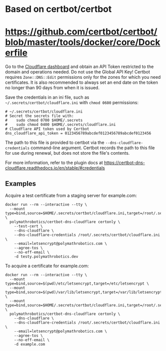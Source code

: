 # Based on certbot/certbot
# https://github.com/certbot/certbot/blob/master/tools/docker/core/Dockerfile

Go to the [Cloudflare dashboard](https://dash.cloudflare.com/?to=/:account/profile/api-tokens) and obtain an API Token restricted to the domain and operations
needed. Do not use the Global API Key! Certbot requires `Zone::DNS::Edit`
permissions only for the zones for which you need certificates. It is also
recommended to always set an end date on the token no longer than 90 days
from when it is issued.

Save the credentials in an ini file, such as `~/.secrets/certbot/cloudflare.ini` with `chmod 0600` permissions:
```
# ~/.secrets/certbot/cloudflare.ini
# Secret the secrets file with:
#    sudo chmod 0700 $HOME/.secrets
#    sudo chmod 0400 $HOME/.secrets/cloudflare.ini
# Cloudflare API token used by Certbot
dns_cloudflare_api_token = 0123456789abcdef0123456789abcdef0123456
```

The path to this file is provided to certbot via the `--dns-cloudflare-credentials` command-line argument. Certbot records the path to this file for use during renewal, but does not store the file's contents.

For more information, refer to the plugin docs at https://certbot-dns-cloudflare.readthedocs.io/en/stable/#credentials

## Examples

Acquire a test certificate from a staging server for example.com:
```
docker run --rm --interactive --tty \
  --mount type=bind,source=$HOME/.secrets/certbot/cloudflare.ini,target=/root/.secrets/certbot/cloudflare.ini,readonly \
  polymathrobotics/certbot-dns-cloudflare certonly \
    --test-cert \
    --dns-cloudflare \
    --dns-cloudflare-credentials /root/.secrets/certbot/cloudflare.ini \
    --email=letsencrypt@polymathrobotics.com \
    --agree-tos \
    --no-eff-email \
    -d testy.polymathrobotics.dev
```


To acquire a certificate for example.com:
```
docker run --rm --interactive --tty \
  --mount type=bind,source=$(pwd)/etc/letsencrypt,target=/etc/letsencrypt \
  --mount type=bind,source=$(pwd)/var/lib/letsencrypt,target=/var/lib/letsencrypt \
  --mount type=bind,source=$HOME/.secrets/certbot/cloudflare.ini,target=/root/.secrets/certbot/cloudflare.ini,readonly \
  polymathrobotics/certbot-dns-cloudflare certonly \
    --dns-cloudflare \
    --dns-cloudflare-credentials /root/.secrets/certbot/cloudflare.ini \
    --email=letsencrypt@polymathrobotics.com \
    --agree-tos \
    --no-eff-email \
    -d example.com
```
